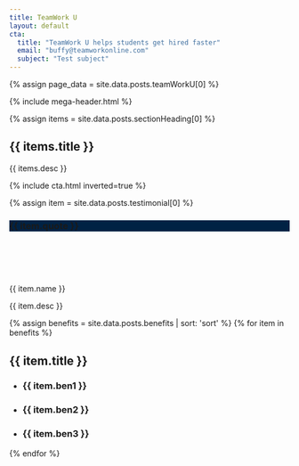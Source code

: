 ```yaml
---
title: TeamWork U
layout: default
cta:
  title: "TeamWork U helps students get hired faster"
  email: "buffy@teamworkonline.com"
  subject: "Test subject"
---
```

{% assign page_data = site.data.posts.teamWorkU[0] %}

{% include mega-header.html %}

<section class="py4">
<div class="container mx-auto flex flex-wrap">

{% assign items = site.data.posts.sectionHeading[0] %}

<div class="md-col-6 px4 my4 black flex items-center wow fadeInUp" data-wow-delay="0.2s">
<div class="flex-auto">
<h2 class="oswald my0 h2">{{ items.title }}</h2>
<p class="h5 regular pb2">{{ items.desc }}</p>
{% include cta.html inverted=true %}
</div>
</div>

{% assign item = site.data.posts.testimonial[0] %}
<div class="md-col-5 wow fadeInUp card-shadow my4" data-wow-delay="0.3s">
<div class="bg-black col-12 px2 py3 flex-none" style="background-color: #002244;">
<h3 class="oswald line-height-4 ltr-spacing-2 h4 m0 regular white">{{ item.quote }}</h3>
</div>
<div class="col-12 bg-white px2 py3 flex-auto">
<div class="flex">
<div class="mr2 flex-none" style="background-image: url({{ item.image.url }}); background-size: cover; background-repeat: no-repeat; background-position: center; height: 64px; width: 64px;"></div>
<div class="flex-auto">
<p class="line-height-1 h5 regular mt0 mb1 black semibold">{{ item.name }}</p>
<p class="line-height-4 h5 regular m0 muted">{{ item.desc }}</p>
</div>
</div>
</div>
</div>

</div>
</section>

<section class="bg-silver">
<div class="container mx-auto py4">
<div class="flex flex-wrap">
{% assign benefits = site.data.posts.benefits | sort: 'sort' %}
{% for item in benefits %}
<div class="flex-auto col-4 mx2 px3 pt3 card-shadow bg-white"  >
<h2 class="oswald black mb3 center">{{ item.title }}</h2>
<div class="pb3">
<ul>
<li><h3 class="line-height-4 regular black checkmark">{{ item.ben1 }}</h3></li>
<li><h3 class="line-height-4 regular black checkmark">{{ item.ben2 }}</h3></li>
<li><h3 class="line-height-4 regular black checkmark">{{ item.ben3 }}</h3></li>
</ul>
</div>
</div>

{% endfor %}
</div>
</div>
</section>

<section class="py4">
<div class="container mx-auto flex flex-wrap">


</div>
</section>
